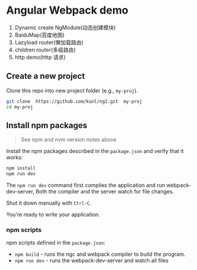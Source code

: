 # Angular Webpack demo

1. Dynamic create NgModule(动态创建模块)
2. BaiduMap(百度地图)
3. Lazyload router(懒加载路由)
4. children router(多级路由)
5. http demo(http 请求)


## Create a new project

Clone this repo into new project folder (e.g., `my-proj`).
```bash
git clone  https://github.com/kunl/ng2.git  my-proj
cd my-proj
```

## Install npm packages

> See npm and nvm version notes above

Install the npm packages described in the `package.json` and verify that it works:

```bash
npm install
npm run dev
```

The `npm run dev` command first compiles the application and run webpack-dev-server, 
Both the compiler and the server watch for file changes.

Shut it down manually with `Ctrl-C`.

You're ready to write your application.


### npm scripts

npm scripts defined in the `package.json`:

* `npm build` - runs the ngc and webpack compiler to build the program.
* `npm run dev` - runs the webpack-dev-server and watch all files
